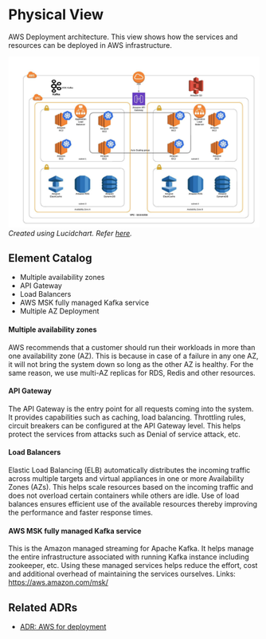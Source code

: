 # Physical View
AWS Deployment architecture. This view shows how the services and resources can be deployed in AWS infrastructure. 

![Physical View Architecture](../resources/images/physical_view.jpeg)
_Created using Lucidchart. Refer [here](https://lucid.app/documents/view/9d627d16-2a61-4d5e-8ea5-e4ffeb45c39b)._

## Element Catalog 
- Multiple availability zones
- API Gateway
- Load Balancers
- AWS MSK fully managed Kafka service
- Multiple AZ Deployment

#### Multiple availability zones
AWS recommends that a customer should run their workloads in more than one availability zone (AZ). 
This is because in case of a failure in any one AZ, it will not bring the system down so long as the other AZ is healthy.
For the same reason, we use multi-AZ replicas for RDS, Redis and other resources.

#### API Gateway
The API Gateway is the entry point for all requests coming into the system. It provides capabilities such as caching, load balancing. 
Throttling rules, circuit breakers can be configured at the API Gateway level. 
This helps protect the services from attacks such as Denial of service attack, etc.

#### Load Balancers
Elastic Load Balancing (ELB) automatically distributes the incoming traffic across multiple targets 
and virtual appliances in one or more Availability Zones (AZs). This helps scale resources based on the incoming traffic and 
does not overload certain containers while others are idle. Use of load balances ensures efficient use of the available resources 
thereby improving the performance and faster response times.

#### AWS MSK fully managed Kafka service
This is the Amazon managed streaming for Apache Kafka. It helps manage the entire infrastructure associated with running Kafka instance including zookeeper, etc.
Using these managed services helps reduce the effort, cost and additional overhead of maintaining the services ourselves.
Links: https://aws.amazon.com/msk/
 
## Related ADRs 
- [ADR: AWS for deployment](../adrs/AWS_for_deployment.md)

